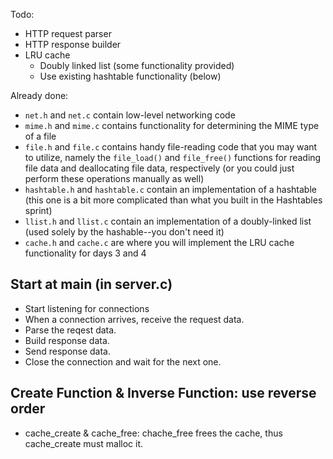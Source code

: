 Todo:

* HTTP request parser
* HTTP response builder
* LRU cache
  * Doubly linked list (some functionality provided)
  * Use existing hashtable functionality (below)

Already done:

* `net.h` and `net.c` contain low-level networking code
* `mime.h` and `mime.c` contains functionality for determining the MIME type of a file
* `file.h` and `file.c` contains handy file-reading code that you may want to utilize, namely the `file_load()` and `file_free()` functions for reading file data and deallocating file data, respectively (or you could just perform these operations manually as well)
* `hashtable.h` and `hashtable.c` contain an implementation of a hashtable (this one is a bit more complicated than what you built in the Hashtables sprint)
* `llist.h` and `llist.c` contain an implementation of a doubly-linked list (used solely by the hashable--you don't need it)
* `cache.h` and `cache.c` are where you will implement the LRU cache functionality for days 3 and 4


## Start at main (in server.c)
- Start listening for connections
- When a connection arrives, receive the request data.
- Parse the reqest data.
- Build response data.
- Send response data.
- Close the connection and wait for the next one.

## Create Function & Inverse Function: use reverse order
- cache_create & cache_free: chache_free frees the cache, thus cache_create must malloc it.


